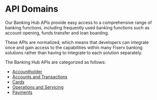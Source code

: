 # API Domains

Our Banking Hub APIs provide easy access to a comprehensive range of banking functions, including frequently used banking functions such as account opening, funds transfer and loan boarding.

These APIs are normalized, which means that developers can integrate once and gain access to the capabilities within many Fiserv banking solutions rather than having to integrate to each solution separately. 

The Banking Hub APIs are categorized as follows: 
- [Accountholder](?path=docs/fintechs/accountholder.md "Click to open")
- [Accounts and Transactions](?path=docs/fintechs/acct-and-transactions.md "Click to open")
- [Cards](?path=docs/fintechs/cards.md "Click to open")
- [Operations and Servicing](?path=docs/fintechs/servicing.md "Click to open")
- [Payments](?path=docs/fintechs/payments.md "Click to open")

